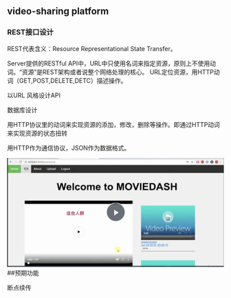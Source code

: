 ## video-sharing platform

### REST接口设计
REST代表含义：Resource Representational State Transfer。   

Server提供的RESTful API中，URL中只使用名词来指定资源，原则上不使用动词。“资源”是REST架构或者说整个网络处理的核心。
URL定位资源，用HTTP动词（GET,POST,DELETE,DETC）描述操作。

以URL 风格设计API

数据库设计

用HTTP协议里的动词来实现资源的添加，修改，删除等操作。即通过HTTP动词来实现资源的状态扭转

用HTTP作为通信协议，JSON作为数据格式。

![image](./asset/web-snapshot.png)
##预期功能

断点续传